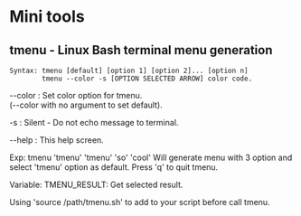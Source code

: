 # Mini tools

tmenu - Linux Bash terminal menu generation
-------------------------------------------

```
Syntax: tmenu [default] [option 1] [option 2]... [option n]
        tmenu --color -s [OPTION SELECTED ARROW] color code.
```

<p>--color	: Set color option for tmenu.<br>
	  (--color with no argument to set default).</p>

-s	: Silent - Do not echo message to terminal.

--help	: This help screen.

Exp: tmenu 'tmenu' 'tmenu' 'so' 'cool'
Will generate menu with 3 option and select 'tmenu' option as default.
Press 'q' to quit tmenu.

Variable:
TMENU_RESULT: Get selected result.

Using 'source /path/tmenu.sh' to add to your script before call tmenu.
